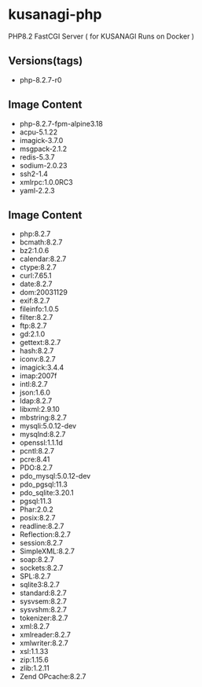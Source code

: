 # kusanagi-php
PHP8.2 FastCGI Server ( for KUSANAGI Runs on Docker )

## Versions(tags)
- php-8.2.7-r0

## Image Content
- php-8.2.7-fpm-alpine3.18
- acpu-5.1.22
- imagick-3.7.0
- msgpack-2.1.2
- redis-5.3.7
- sodium-2.0.23
- ssh2-1.4
- xmlrpc:1.0.0RC3
- yaml-2.2.3

## Image Content
- php:8.2.7
- bcmath:8.2.7
- bz2:1.0.6
- calendar:8.2.7
- ctype:8.2.7
- curl:7.65.1
- date:8.2.7
- dom:20031129
- exif:8.2.7
- fileinfo:1.0.5
- filter:8.2.7
- ftp:8.2.7
- gd:2.1.0
- gettext:8.2.7
- hash:8.2.7
- iconv:8.2.7
- imagick:3.4.4
- imap:2007f
- intl:8.2.7
- json:1.6.0
- ldap:8.2.7
- libxml:2.9.10
- mbstring:8.2.7
- mysqli:5.0.12-dev
- mysqlnd:8.2.7
- openssl:1.1.1d
- pcntl:8.2.7
- pcre:8.41
- PDO:8.2.7
- pdo_mysql:5.0.12-dev
- pdo_pgsql:11.3
- pdo_sqlite:3.20.1
- pgsql:11.3
- Phar:2.0.2
- posix:8.2.7
- readline:8.2.7
- Reflection:8.2.7
- session:8.2.7
- SimpleXML:8.2.7
- soap:8.2.7
- sockets:8.2.7
- SPL:8.2.7
- sqlite3:8.2.7
- standard:8.2.7
- sysvsem:8.2.7
- sysvshm:8.2.7
- tokenizer:8.2.7
- xml:8.2.7
- xmlreader:8.2.7
- xmlwriter:8.2.7
- xsl:1.1.33
- zip:1.15.6
- zlib:1.2.11
- Zend OPcache:8.2.7

